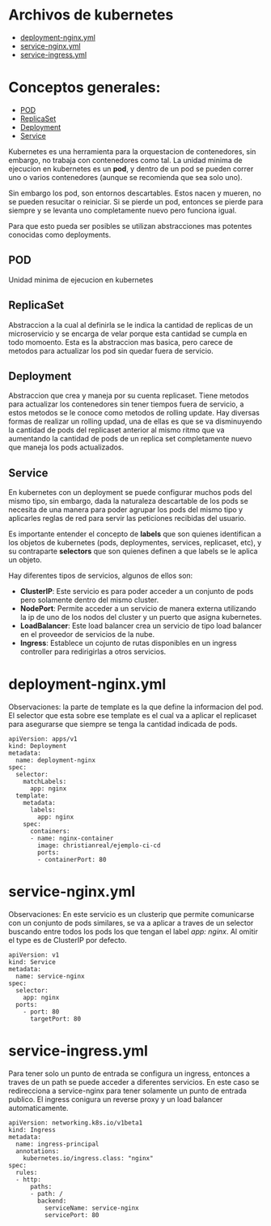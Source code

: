 # Archivos de kubernetes
- [deployment-nginx.yml](#deployment-nginx.yml)
- [service-nginx.yml](#service-nginx.yml)
- [service-ingress.yml](#service-ingress.yml)

# Conceptos generales:
* [POD](#POD)
* [ReplicaSet](#replicaset)
* [Deployment](#deployment)
* [Service](#service)

Kubernetes es una herramienta para la orquestacion de contenedores, sin embargo, no trabaja con contenedores como tal. La unidad minima de ejecucion en kubernetes es un **pod**, y dentro de un pod se pueden correr uno o varios contenedores (aunque se recomienda que sea solo uno).

Sin embargo los pod, son entornos descartables. Estos nacen y mueren, no se pueden resucitar o reiniciar. Si se pierde un pod, entonces se pierde para siempre y se levanta uno completamente nuevo pero funciona igual.

Para que esto pueda ser posibles se utilizan abstracciones mas potentes conocidas como deployments.

## POD
Unidad minima de ejecucion en kubernetes

## ReplicaSet
Abstraccion a la cual al definirla se le indica la cantidad de replicas de un microservicio y se encarga de velar porque esta cantidad se cumpla en todo momoento. Esta es la abstraccion mas basica, pero carece de metodos para actualizar los pod sin quedar fuera de servicio.

## Deployment
Abstraccion que crea y maneja por su cuenta replicaset. Tiene metodos para actualizar los contenedores sin tener tiempos fuera de servicio, a estos metodos se le conoce como metodos de rolling update. Hay diversas formas de realizar un rolling updad, una de ellas es que se va disminuyendo la cantidad de pods del replicaset anterior al mismo ritmo que va aumentando la cantidad de pods de un replica set completamente nuevo que maneja los pods actualizados.

## Service
En kubernetes con un deployment se puede configurar muchos pods del mismo tipo, sin embargo, dada la naturaleza descartable de los pods se necesita de una manera para poder agrupar los pods del mismo tipo y aplicarles reglas de red para servir las peticiones recibidas del usuario.

Es importante entender el concepto de **labels** que son quienes identifican a los objetos de kubernetes (pods, deploymentes, services, replicaset, etc), y su contraparte **selectors** que son quienes definen a que labels se le aplica un objeto.

Hay diferentes tipos de servicios, algunos de ellos son:
* **ClusterIP**: Este servicio es para poder acceder a un conjunto de pods pero solamente dentro del mismo cluster.
* **NodePort**: Permite acceder a un servicio de manera externa utilizando la ip de uno de los nodos del cluster y un puerto que asigna kubernetes.
* **LoadBalancer**: Este load balancer crea un servicio de tipo load balancer en el proveedor de servicios de la nube.
* **Ingress**: Establece un cojunto de rutas disponibles en un ingress controller para redirigirlas a otros servicios.

# deployment-nginx.yml
Observaciones: la parte de template es la que define la informacion del pod.
El selector que esta sobre ese template es el cual va a aplicar el replicaset para asegurarse que siempre se tenga la cantidad indicada de pods.
```
apiVersion: apps/v1
kind: Deployment
metadata:
  name: deployment-nginx
spec:
  selector:
    matchLabels:
      app: nginx
  template:
    metadata:
      labels:
        app: nginx
    spec:
      containers:
      - name: nginx-container
        image: christianreal/ejemplo-ci-cd
        ports:
        - containerPort: 80
```
# service-nginx.yml
Observaciones: En este servicio es un clusterip que permite comunicarse con un conjunto de pods similares, se va a aplicar a traves de un selector buscando entre todos los pods los que tengan el label *app: nginx*. Al omitir el type es de ClusterIP por defecto.
```
apiVersion: v1
kind: Service
metadata:
  name: service-nginx
spec:
  selector:
    app: nginx
  ports:
    - port: 80
      targetPort: 80
```
# service-ingress.yml
Para tener solo un punto de entrada se configura un ingress, entonces a traves de un path se puede acceder a diferentes servicios. En este caso se redirecciona a service-nginx para tener solamente un punto de entrada publico. El ingress conigura un reverse proxy y un load balancer automaticamente.
```
apiVersion: networking.k8s.io/v1beta1
kind: Ingress
metadata:
  name: ingress-principal
  annotations:
    kubernetes.io/ingress.class: "nginx"
spec:
  rules:
  - http:
      paths:
      - path: /
        backend:
          serviceName: service-nginx
          servicePort: 80
```